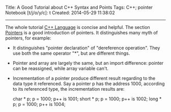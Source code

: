 Title: A Good Tutorial about C++ Syntax and Points
Tags: C++; pointer
Notebook [t/j/o/y/c]: t
Created: 2014-05-29 11:38:02

------

The whole tutorial [C++ Language](http://www.cplusplus.com/doc/tutorial/) is concise and helpful. The section [Pointers](http://www.cplusplus.com/doc/tutorial/pointers/) is a good introduction of pointers. It distinguishes many myth of pointers, for example:

* It distinguishes "pointer declaration" of "dereference operation". They use both the same operator "*", but are different things.

* Pointer and array are largely the same, but an import difference: pointer can be reassigned, while array variable can't.

* Incrementation of a pointer produce different result regarding to the data type it referenced. Say a pointer p has the address 1000, according to its referenced type, the incrementation results are:

    char * p; p = 1000; p++ is 1001;
    short * p; p = 1000; p++ is 1002;
    long * p; p = 1000; p++ is 1004;
